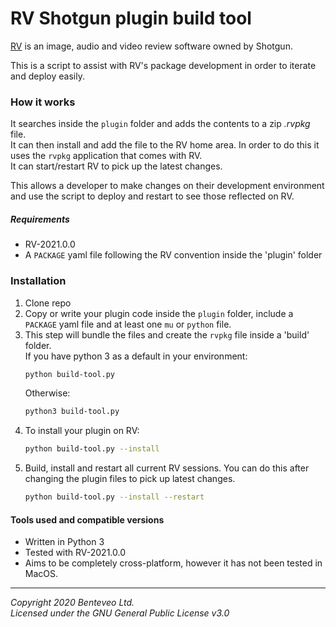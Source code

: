 # RV Shotgun plugin build tool
[RV](https://www.shotgunsoftware.com/rv) is an image, audio and video review software 
owned by Shotgun.

This is a script to assist with RV's package development in order to iterate and deploy easily.


### How it works
It searches inside the `plugin` folder and adds the contents to a zip _.rvpkg_ file.  
It can then install and add the file to the RV home area. In order to do 
this it uses the `rvpkg` application that comes with RV.  
It can start/restart RV to pick up the latest changes.

This allows a developer to make changes on their development environment and use the 
script to deploy and restart to see those reflected on RV.

##### Requirements

* RV-2021.0.0
* A `PACKAGE` yaml file following the RV convention inside the 'plugin' folder

### Installation

1. Clone repo
2. Copy or write your plugin code inside the `plugin` folder, include a `PACKAGE` yaml 
file and at least one `mu` or `python` file.
3. This step will bundle the files and create the `rvpkg` file inside a 'build' folder.  
    If you have python 3 as a default in your environment:
    ```bash
    python build-tool.py
   ```
   Otherwise:
   ```bash
   python3 build-tool.py
   ```
4. To install your plugin on RV:
    ```bash
    python build-tool.py --install
   ```
5. Build, install and restart all current RV sessions. You can do this after changing 
   the plugin files to pick up latest changes.
    ```bash
    python build-tool.py --install --restart
   ```


#### Tools used and compatible versions

* Written in Python 3
* Tested with RV-2021.0.0
* Aims to be completely cross-platform, however it has not been tested in MacOS.  
  
  

----------------------------------------------------------------------------
_Copyright 2020 Benteveo Ltd._  
_Licensed under the GNU General Public License v3.0_
